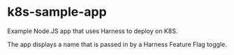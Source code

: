 # k8s-sample-app

Example Node.JS app that uses Harness to deploy on K8S.

The app displays a name that is passed in by a Harness Feature Flag toggle.
